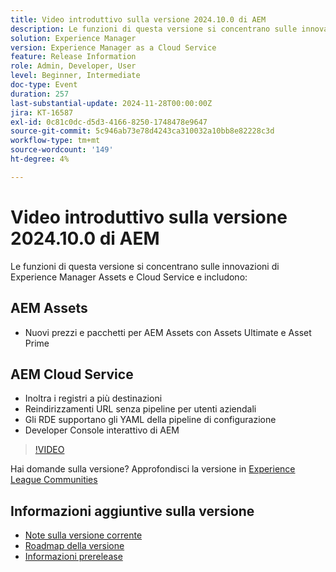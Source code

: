 ```yaml
---
title: Video introduttivo sulla versione 2024.10.0 di AEM
description: Le funzioni di questa versione si concentrano sulle innovazioni di Experience Manager Assets e Cloud Service e includono:AEM Assets Nuovi prezzi e pacchetti per AEM Assets con Assets Ultimate e Asset PrimeAEM Cloud Service Inoltra i registri a più destinazioni Reindirizzamenti URL senza pipeline per gli utenti aziendali ​ RDE supportano Configurazione Pipeline YAML​ AEM interattivo Developer Console
solution: Experience Manager
version: Experience Manager as a Cloud Service
feature: Release Information
role: Admin, Developer, User
level: Beginner, Intermediate
doc-type: Event
duration: 257
last-substantial-update: 2024-11-28T00:00:00Z
jira: KT-16587
exl-id: 0c81c0dc-d5d3-4166-8250-1748478e9647
source-git-commit: 5c946ab73e78d4243ca310032a10bb8e82228c3d
workflow-type: tm+mt
source-wordcount: '149'
ht-degree: 4%

---
```


# Video introduttivo sulla versione 2024.10.0 di AEM

Le funzioni di questa versione si concentrano sulle innovazioni di Experience Manager Assets e Cloud Service e includono:

## AEM Assets

* Nuovi prezzi e pacchetti per AEM Assets con Assets Ultimate e Asset Prime

## AEM Cloud Service

* Inoltra i registri a più destinazioni
* Reindirizzamenti URL senza pipeline per utenti aziendali &#x200B;
* Gli RDE supportano gli YAML della pipeline di configurazione&#x200B;
* Developer Console interattivo di AEM

>[!VIDEO](https://video.tv.adobe.com/v/3440501/?learn=on&enablevpops)

Hai domande sulla versione?  Approfondisci la versione in [Experience League Communities](https://adobe.ly/3ZgKGmh)

## Informazioni aggiuntive sulla versione

* [Note sulla versione corrente](https://experienceleague.adobe.com/docs/experience-manager-cloud-service/content/release-notes/home.html?lang=it)
* [Roadmap della versione](https://experienceleague.adobe.com/docs/experience-manager-release-information/aem-release-updates/update-releases-roadmap.html?lang=it)
* [Informazioni prerelease](https://experienceleague.adobe.com/docs/experience-manager-cloud-service/content/release-notes/prerelease.html?lang=it)
